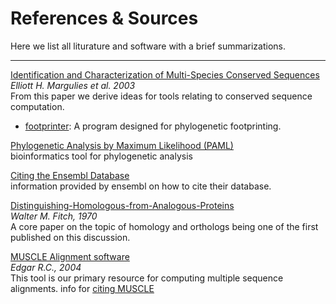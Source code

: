 # References & Sources
Here we list all liturature and software with a brief summarizations.

<hr>

[Identification and Characterization of Multi-Species
Conserved Sequences](https://www.ncbi.nlm.nih.gov/pmc/articles/PMC403793/pdf/0132507.pdf) <br>
<i>Elliott H. Margulies et al. 2003</i><br>
From this paper we derive ideas for tools relating to conserved sequence computation.
- [footprinter](https://www.ncbi.nlm.nih.gov/pubmed/12824433?dopt=Abstract): A program designed for phylogenetic footprinting.


[Phylogenetic Analysis by Maximum Likelihood (PAML)](http://abacus.gene.ucl.ac.uk/software/paml.html#PAMLx)<br>
bioinformatics tool for phylogenetic analysis

[Citing the Ensembl Database](http://www.ensembl.org/info/about/publications.html)<br>
information provided by ensembl on how to cite their database.

[Distinguishing-Homologous-from-Analogous-Proteins](https://academic.oup.com/sysbio/article-abstract/19/2/99/1655771/Distinguishing-Homologous-from-Analogous-Proteins?redirectedFrom=fulltext)<br>
<i>Walter M. Fitch, 1970</i><br>
A core paper on the topic of homology and orthologs being one of the first published on this discussion.

[MUSCLE Alignment software](http://www.drive5.com/muscle/)<br>
<i>Edgar R.C., 2004</i><br>
This tool is our primary resource for computing multiple sequence alignments. info for [citing MUSCLE](http://www.drive5.com/muscle/manual/papers.html)